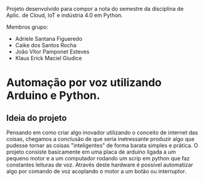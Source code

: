 Projeto desenvolvido para compor a nota do semestre da disciplina de Aplic. de Cloud, IoT e indústria 4.0 em Python.

Membros grupo: <br>
* Adriele Santana Figueredo <br>
* Caike dos Santos Rocha <br>
* João Vítor Pamponet Esteves <br>
* Klaus Erick Maciel Giudice

# Automação por voz utilizando Arduino e Python.

## Ideia do projeto
Pensando em como criar algo inovador utilizando o conceito de internet das coisas, chegamos a conclusão de que seria inetressante produzir algo que pudesse tornar as coisas "inteligentes" de forma barata simples e prática.
O projeto consiste basicamente em uma placa de arduino ligada a um pequeno motor e a um computador rodando um scrip em python que faz constantes leituras de voz. Através
deste hardware é possível automatizar algo por comando de voz acoplando o motor a um botão ou interruptor.

